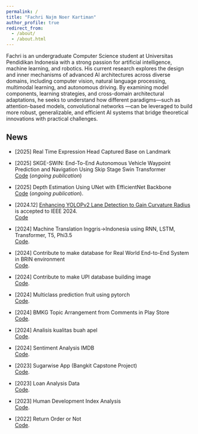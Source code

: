 ```yaml
---
permalink: /
title: "Fachri Najm Noer Kartiman"
author_profile: true
redirect_from: 
  - /about/
  - /about.html
---
```


Fachri is an undergraduate Computer Science student at Universitas Pendidikan Indonesia with a strong passion for artificial intelligence, machine learning, and robotics. His current research explores the design and inner mechanisms of advanced AI architectures across diverse domains, including computer vision, natural language processing, multimodal learning, and autonomous driving. By examining model components, learning strategies, and cross-domain architectural adaptations, he seeks to understand how different paradigms—such as attention-based models, convolutional networks —can be leveraged to build more robust, generalizable, and efficient AI systems that bridge theoretical innovations with practical challenges.

News
------
- \[2025\] Real Time Expression Head Captured Base on Landmark

- \[2025\] SKGE-SWIN: End-To-End Autonomous Vehicle Waypoint Prediction and Navigation Using Skip Stage Swin Transformer <br> [Code](https://github.com/fachrinnk4869/end-to-end-self-driving) (_ongoing publication_)


- \[2025\] Depth Estimation Using UNet with EfficientNet Backbone <br> [Code](https://github.com/fachrinnk4869/effUnetDepthEstimation) (_ongoing publication_).

- \[2024.12\] [Enhancing YOLOPv2 Lane Detection to Gain Curvature Radius](https://ieeexplore.ieee.org/abstract/document/10812281) is accepted to IEEE 2024. <br> [Code](https://github.com/fachrinnk4869/lane-detection-integration)

- \[2024\] Machine Translation Inggris->Indonesia using RNN, LSTM, Transformer, T5, Phi3.5 <br> [Code](https://github.com/fachrinnk4869/nlp-deep-learning).

- \[2024\] Contribute to make database for Real World End-to-End System in BRIN environment <br> [Code](https://github.com/fachrinnk4869/gather-data-mevi).

- \[2024\] Contribute to make UPI database building image <br> [Code](https://github.com/fachrinnk4869/dataset-upi-building).

- \[2024\] Multiclass prediction fruit using pytorch <br> [Code](https://github.com/fachrinnk4869/multiclass-prediction-pytorch).

- \[2024\] BMKG Topic Arrangement from Comments in Play Store <br> [Code](https://github.com/fachrinnk4869/topic-bmkg-gemastik).

- \[2024\] Analisis kualitas buah apel <br> [Code](https://github.com/fachrinnk4869/apple-quality-predictive).

- \[2024\] Sentiment Analysis IMDB <br> [Code](https://github.com/fachrinnk4869/imdb-tfx-pipeline).

- \[2023\] Sugarwise App (Bangkit Capstone Project) <br> [Code](https://github.com/fachrinnk4869/sugarWise).

- \[2023\] Loan Analysis Data <br> [Code](https://github.com/fachrinnk4869/Loan-Analysis-Data).

- \[2023\] Human Development Index Analysis <br> [Code](https://github.com/fachrinnk4869/indeks-pembagunan-manusia-analisis).

- \[2022\] Return Order or Not <br> [Code](https://github.com/fachrinnk4869/return-order-or-not).






